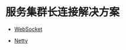 # 服务集群长连接解决方案

- [WebSocket](./Concept-WebSocket-LoadBalance-2)

- [Netty](./Concept-Netty-LoadBalance)